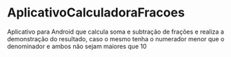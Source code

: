 # AplicativoCalculadoraFracoes
Aplicativo para Android que calcula soma e subtração de frações e realiza a demonstração do resultado, caso o mesmo tenha o numerador menor que o denominador e ambos não sejam maiores que 10
